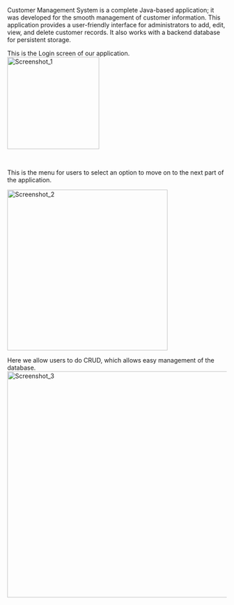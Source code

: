 Customer Management System is a complete Java-based application; it was developed for the smooth management of customer information. This application provides a user-friendly interface for administrators to add, edit, view, and delete customer records. It also works with a backend database for persistent storage.


This is the Login screen of our application.
<br>
<img width="211" alt="Screenshot_1" src="https://github.com/user-attachments/assets/0ef3388d-1a73-4991-b1c7-bf694f042ee6">

<br>

This is the menu for users to select an option to move on to the next part of the application.

<img width="368" alt="Screenshot_2" src="https://github.com/user-attachments/assets/bcc5bdc0-276a-4d50-9b54-b1dd641dadc3">

<br>

Here we allow users to do CRUD, which allows easy management of the database.
<img width="518" alt="Screenshot_3" src="https://github.com/user-attachments/assets/945eed60-e3e4-4b4b-9af1-60df7037e30f">

